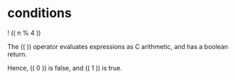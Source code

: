 conditions
==========

! (( n % 4 ))

The (( )) operator evaluates expressions as C arithmetic, and has a boolean return.

Hence, (( 0 )) is false, and (( 1 )) is true.